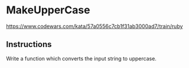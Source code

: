 # MakeUpperCase

<https://www.codewars.com/kata/57a0556c7cb1f31ab3000ad7/train/ruby>


## Instructions

Write a function which converts the input string to uppercase.
